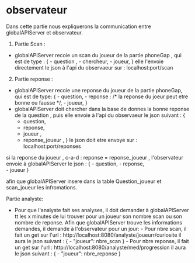 # observateur

Dans cette partie nous expliquerons la communication entre globalAPIServer et observateur. 

1. Partie Scan : 

  - globalAPIServer recoie un scan du joueur  de la partie phoneGap , qui est de type : 
        {
          - question ,
          - chercheur,
          - joueur,
        }
     elle l'envoie directement le json à l'api du observaeur sur : 
       localhost:port/scan
 
 2. Partie reponse : 
  - globalAPIServer recoie une reponse du joueur  de la partie phoneGap, qui est de type:
    {
          - question,
          - reponse :    /* la reponse du joeur peut etre bonne ou fausse */,
          - joueur,
        }
   - globalAPIServer doit chercher dans la base de donnes la bonne reponse de la question , puis elle envoie  à l'api du observaeur  le json suivant :
    {
      - question,
      - reponse,
      - joueur ,
      - reponse_joueur ,
    }
     le json doit etre envoye sur :  localhost:port/reponses
     
     
   si la reponse du joueur , c-a-d : reponse = reponse_joueur , l'observateur envoie à globalAPIServer  le json   :
      {
          - question,
          - reponse,     
          - joueur
        }
        
   afin que globalAPIServer insere dans la table Question_joueur et scan_joueur  les infromations.
   
   
   Partie analyste: 
   
   - Pour que l'analyste fait ses analyses, il doit demander à globalAPIServer tt les x minutes  de lui trouver pour un  joueur son nombre scan ou son nombre de reponse. Afin que globalAPIServer trouve les informations demandes, il demande  à l'observateur pour un jour: 
                          -  Pour nbre scan, il fait un get sur l'url : http://localhost:8080/analyste/joueurr/curiosite
                             il aura le json suivant :
                                                      {
                                                      - "joueur": nbre_scan
                                                      }
                          - Pour nbre reponse, il fait un get sur l'url : http://localhost:8080/analyste/med/progression 
                           il aura le json suivant :
                                                      {
                                                      - "joueur": nbre_reponse
                                                      }
                           
                          
                          
                            
                                    
   
    
